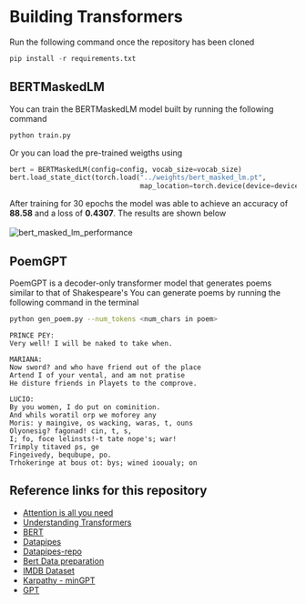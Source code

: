 # Building Transformers
Run the following command once the repository has been cloned
```python
pip install -r requirements.txt
```
## BERTMaskedLM
You can train the BERTMaskedLM model built by running the following command
```bash
python train.py
```
Or you can load the pre-trained weigths using
```python
bert = BERTMaskedLM(config=config, vocab_size=vocab_size)
bert.load_state_dict(torch.load("../weights/bert_masked_lm.pt",
                                map_location=torch.device(device=device)))
```
After training for 30 epochs the model was able to achieve an accuracy of **88.58** and a loss of **0.4307**. The results are shown below<br><br>
![bert_masked_lm_performance](https://github.com/SkAndMl/transformers/assets/86184014/cd33df7d-c088-4f22-a98d-b878610cf1f5)

## PoemGPT
PoemGPT is a decoder-only transformer model that generates poems similar to that of Shakespeare's
You can generate poems by running the following command in the terminal
```bash
python gen_poem.py --num_tokens <num_chars in poem>
```
```
PRINCE PEY:
Very well! I will be naked to take when.

MARIANA:
Now sword? and who have friend out of the place
Artend I of your vental, and am not pratise
He disture friends in Playets to the comprove.

LUCIO:
By you women, I do put on cominition.
And whils woratil orp we moforey any
Moris: y maingive, os wacking, waras, t, ouns
Olyonesig? fagonad! cin, t, s,
I; fo, foce lelinsts!-t tate nope's; war!
Trimply titaved ps, ge
Fingeivedy, bequbupe, po.
Trhokeringe at bous ot: bys; wined iooualy; on
```


## Reference links for this repository
* [Attention is all you need](https://arxiv.org/abs/1706.03762)
* [Understanding Transformers](https://medium.com/mlearning-ai/understanding-transformers-388a0ff97799)
* [BERT](https://arxiv.org/abs/1810.04805)
* [Datapipes](https://sebastianraschka.com/blog/2022/datapipes.html)
* [Datapipes-repo](https://github.com/rasbt/datapipes-blog/blob/main/0_download-and-prep-data.ipynb)
* [Bert Data preparation](https://coaxsoft.com/blog/building-bert-with-pytorch-from-scratch)
* [IMDB Dataset](https://www.kaggle.com/datasets/lakshmi25npathi/imdb-dataset-of-50k-movie-reviews)
* [Karpathy - minGPT](https://www.youtube.com/watch?v=kCc8FmEb1nY&t=699s)
* [GPT](https://s3-us-west-2.amazonaws.com/openai-assets/research-covers/language-unsupervised/language_understanding_paper.pdf)
